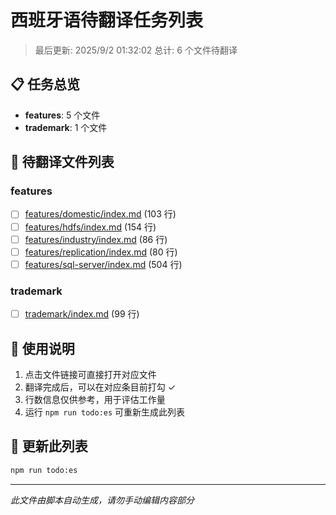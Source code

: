 # 西班牙语待翻译任务列表

> 最后更新: 2025/9/2 01:32:02
> 总计: 6 个文件待翻译

## 📋 任务总览

- **features**: 5 个文件
- **trademark**: 1 个文件

## 📝 待翻译文件列表

### features

- [ ] [features/domestic/index.md](./features/domestic/index.md) (103 行)
- [ ] [features/hdfs/index.md](./features/hdfs/index.md) (154 行)
- [ ] [features/industry/index.md](./features/industry/index.md) (86 行)
- [ ] [features/replication/index.md](./features/replication/index.md) (80 行)
- [ ] [features/sql-server/index.md](./features/sql-server/index.md) (504 行)

### trademark

- [ ] [trademark/index.md](./trademark/index.md) (99 行)

## 📖 使用说明

1. 点击文件链接可直接打开对应文件
2. 翻译完成后，可以在对应条目前打勾 ✓
3. 行数信息仅供参考，用于评估工作量
4. 运行 `npm run todo:es` 可重新生成此列表

## 🔄 更新此列表

```bash
npm run todo:es
```

---

*此文件由脚本自动生成，请勿手动编辑内容部分*
